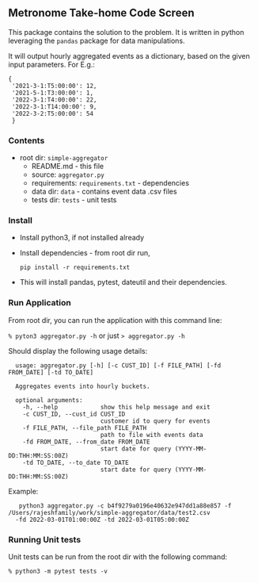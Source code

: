 ## Metronome Take-home Code Screen

This package contains the solution to the problem.
It is written in python leveraging the `pandas` package for data manipulations.

It will output hourly aggregated events as a dictionary, based on the given input parameters.
For E.g.:
```commandline
{
 '2021-3-1:T5:00:00': 12, 
 '2021-5-1:T3:00:00': 1, 
 '2022-3-1:T4:00:00': 22, 
 '2022-3-1:T14:00:00': 9, 
 '2022-3-2:T5:00:00': 54
 }
```

### Contents
- root dir: `simple-aggregator`
  - README.md - this file
  - source: `aggregator.py`
  - requirements: `requirements.txt` - dependencies
  - data dir: `data`   - contains event data .csv files
  - tests dir: `tests` - unit tests

### Install
- Install python3, if not installed already
- Install dependencies - from root dir run,
    
  `pip install -r requirements.txt`
- This will install pandas, pytest, dateutil and their dependencies.

### Run Application
From root dir, you can run the application with this command line:

 `% pyton3 aggregator.py -h` or just `> aggregator.py -h`

Should display the following usage details:
```commandline
  usage: aggregator.py [-h] [-c CUST_ID] [-f FILE_PATH] [-fd FROM_DATE] [-td TO_DATE]
  
  Aggregates events into hourly buckets.
  
  optional arguments:
    -h, --help            show this help message and exit
    -c CUST_ID, --cust_id CUST_ID
                          customer id to query for events
    -f FILE_PATH, --file_path FILE_PATH
                          path to file with events data
    -fd FROM_DATE, --from_date FROM_DATE
                          start date for query (YYYY-MM-DD:THH:MM:SS:00Z)
    -td TO_DATE, --to_date TO_DATE
                          start date for query (YYYY-MM-DD:THH:MM:SS:00Z)
```
Example:
```commandline
   python3 aggregator.py -c b4f9279a0196e40632e947dd1a88e857 -f /Users/rajeshfamily/work/simple-aggregator/data/test2.csv 
  -fd 2022-03-01T01:00:00Z -td 2022-03-01T05:00:00Z
```
### Running Unit tests

Unit tests can be run from the root dir with the following command:

`% python3 -m pytest tests -v `







